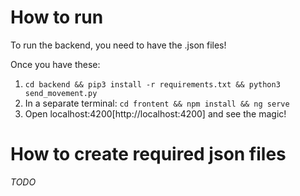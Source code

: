 # How to run
To run the backend, you need to have the .json files!

Once you have these: 
1) `cd backend && pip3 install -r requirements.txt && python3 send_movement.py`
2) In a separate terminal: `cd frontent && npm install && ng serve`
3) Open localhost:4200[http://localhost:4200] and see the magic!

# How to create required json files
*TODO*